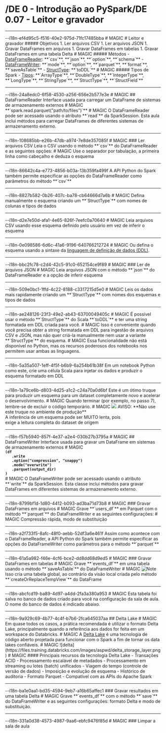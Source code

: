 # /DE 0 - Introdução ao PySpark/DE 0.07 - Leitor e gravador
<hr>--i18n-ef4d95c5-f516-40e2-975d-71fc17485bba
# MAGIC
# Leitor e gravador
##### Objetivos
1. Ler arquivos CSV
1. Ler arquivos JSON
1. Gravar DataFrames em arquivos
1. Gravar DataFrames em tabelas
1. Gravar DataFrames em uma tabela Delta
# MAGIC
##### Métodos
- <a href="https://spark.apache.org/docs/latest/api/python/reference/pyspark.sql.html#input-and-output" target="_blank">DataFrameReader</a>: **`csv`**, **`json`**, **`option`**, **`schema`**
- <a href="https://spark.apache.org/docs/latest/api/python/reference/pyspark.sql.html#input-and-output" target="_blank">DataFrameWriter</a>: **`mode`**, **`option`**, **`parquet`**, **`format`**, **`saveAsTable`**
- <a href="https://spark.apache.org/docs/latest/api/python/reference/api/pyspark.sql.types.StructType.html#pyspark.sql.types.StructType" target="_blank">StructType</a>: **`toDDL`**
# MAGIC
##### Tipos de Spark
- <a href="https://spark.apache.org/docs/latest/api/python/reference/pyspark.sql.html#data-types" target="_blank">Tipos</a>: **`ArrayType`**, **`DoubleType`**, **`IntegerType`**, **`LongType`**, **`StringType`**, **`StructType`**, **`StructField`**

<hr>--i18n-24a8edc0-6f58-4530-a256-656e2b577e3e
# MAGIC
## DataFrameReader
Interface usada para carregar um DataFrame de sistemas de armazenamento externos
# MAGIC
**`spark.read.parquet("path/to/files")`**
# MAGIC
O DataFrameReader pode ser acessado usando o atributo **`read`** da SparkSession. Esta aula inclui métodos para carregar DataFrames de diferentes sistemas de armazenamento externo.

<hr>--i18n-108685bb-e26b-47db-a974-7e8de357085f
# MAGIC
### Ler arquivos CSV
Leia o CSV usando o método **`csv`** do DataFrameReader e as seguintes opções:
# MAGIC
Use o separador por tabulação, a primeira linha como cabeçalho e deduza o esquema

<hr>--i18n-86642c4a-e773-4856-b03a-13b359fa499f
A API Python do Spark também permite especificar as opções do DataFrameReader como parâmetros do método **`csv`**

<hr>--i18n-8827b582-0b26-407c-ba78-cb64666d7a6b
# MAGIC
Defina manualmente o esquema criando um **`StructType`** com nomes de colunas e tipos de dados

<hr>--i18n-d2e7e50d-afa1-4e65-826f-7eefc0a70640
# MAGIC
Leia arquivos CSV usando esse esquema definido pelo usuário em vez de inferir o esquema

<hr>--i18n-0e098586-6d6c-41a6-9196-640766212724
# MAGIC
Ou defina o esquema usando a sintaxe da <a href="https://en.wikipedia.org/wiki/Data_definition_language" target="_blank">linguagem de definição de dados (DDL)</a>.

<hr>--i18n-bbc2fc78-c2d4-42c5-91c0-652154ce9f89
# MAGIC
### Ler de arquivos JSON
# MAGIC
Leia arquivos JSON com o método **`json`** do DataFrameReader e a opção de inferir esquema

<hr>--i18n-509e0bc1-1ffd-4c22-8188-c3317215d5e0
# MAGIC
Leis os dados mais rapidamente criando um **`StructType`** com nomes dos esquemas e tipos de dados

<hr>--i18n-ae248126-23f3-49e2-ab43-63700049405c
# MAGIC
É possível usar o método **`StructType`** do Scala **`toDDL`** e ter uma string formatada em DDL criada para você.
# MAGIC
Isso é conveniente quando você precisa obter a string formatada em DDL para ingestão de arquivos CSV e JSON, mas não quer criá-la manualmente nem usar a variante **`StructType`** do esquema.
# MAGIC
Essa funcionalidade não está disponível no Python, mas os recursos poderosos dos notebooks nos permitem usar ambas as linguagens.

<hr>--i18n-5a35a507-1eff-4f5f-b6b9-6a254b61b38f
Em um notebook Python como este, crie uma célula Scala para injetar os dados e produzir o esquema formatado em DDL

<hr>--i18n-1a79ce6b-d803-4d25-a1c2-c24a70a0d6bf
Este é um ótimo truque para produzir um esquema para um dataset completamente novo e acelerar o desenvolvimento.
# MAGIC
Quando terminar (por exemplo, no passo 7), lembre-se de excluir o código temporário.
# MAGIC
<img src="https://files.training.databricks.com/images/icon_warn_32.png"> AVISO: **Não use este truque no ambiente de produção**</br>
A inferência de um esquema pode ser MUITO lenta, pois<br/>
exige a leitura completa do dataset de origem

<hr>--i18n-f57b5940-857f-4e37-a2e4-030b27b3795a
# MAGIC
## DataFrameWriter
Interface usada para gravar um DataFrame em sistemas de armazenamento externos
# MAGIC
<strong><code>
(df  
&nbsp;  .write                         
&nbsp;  .option("compression", "snappy")  
&nbsp;  .mode("overwrite")      
&nbsp;  .parquet(output_dir)       
)
</code></strong>
# MAGIC
O DataFrameWriter pode ser acessado usando o atributo **`write`** da SparkSession. Esta classe inclui métodos para gravar DataFrames em diferentes sistemas de armazenamento externo.

<hr>--i18n-8799bf1d-1d80-4412-b093-ad3ba71d73b8
# MAGIC
### Gravar DataFrames em arquivos
# MAGIC
Grave **`users_df`** em Parquet com o método **`parquet`** do DataFrameWriter e as seguintes configurações:
# MAGIC
Compressão rápida, modo de substituição

<hr>--i18n-a2f733f5-8afc-48f0-aebb-52df3a6e461f
Assim como acontece com o DataFrameReader, a API Python do Spark também permite especificar as opções do DataFrameWriter como parâmetros para o método **`parquet`**

<hr>--i18n-61a5a982-f46e-4cf6-bce2-dd8dd68d9ed5
# MAGIC
### Gravar DataFrames em tabelas
# MAGIC
Grave **`events_df`** em uma tabela usando o método **`saveAsTable`** do DataFrameWriter
# MAGIC
<img src="https://files.training.databricks.com/images/icon_note_32.png" alt="Note"> Isso cria uma tabela global, ao contrário da visão local criada pelo método **`createOrReplaceTempView`** do DataFrame

<hr>--i18n-abcfcd19-ba89-4d97-a4dd-2fa3a380a953
# MAGIC
Esta tabela foi salva no banco de dados criado para você na configuração da sala de aula. O nome do banco de dados é indicado abaixo.

<hr>--i18n-9a929c69-4b77-4c4f-b7b6-2fca645037aa
## Delta Lake
# MAGIC
Em quase todos os casos, a prática recomendada é utilizar o formato Delta Lake, principalmente quando a referência aos dados for feita em um workspace do Databricks. 
# MAGIC
A <a href="https://delta.io/" target="_blank">Delta Lake</a> é uma tecnologia de código aberto projetada para funcionar com o Spark a fim de tornar os data lakes confiáveis.
# MAGIC
![delta](https://files.training.databricks.com/images/aspwd/delta_storage_layer.png)
# MAGIC
#### Principais recursos da tecnologia Delta Lake
- Transações ACID
- Processamento escalável de metadados
- Processamento em streaming ou lotes (batch) unificados
- Viagem do tempo (controle de versão de dados)
- Imposição e evolução de esquema
- Histórico de auditoria
- Formato Parquet
- Compatível com as APIs do Apache Spark

<hr>--i18n-ba1e0aa1-bd35-4594-9eb7-a16b65affec1
### Gravar resultados em uma tabela Delta
# MAGIC
Grave **`events_df`** com o método **`save`** do DataFrameWriter e as seguintes configurações: formato Delta e modo de substituição.

<hr>--i18n-331a0d38-4573-4987-9aa6-ebfc9476f85d
# MAGIC
### Limpar a sala de aula

